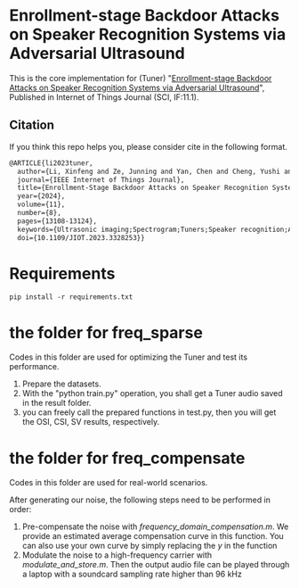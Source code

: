 # Enrollment-stage Backdoor Attacks on Speaker Recognition Systems via Adversarial Ultrasound

This is the core implementation for (Tuner) "[Enrollment-stage Backdoor Attacks on Speaker Recognition Systems via Adversarial Ultrasound](https://arxiv.org/abs/2306.16022)", Published in Internet of Things Journal (SCI, IF:11.1).

## Citation
If you think this repo helps you, please consider cite in the following format.
```latex
@ARTICLE{li2023tuner,
  author={Li, Xinfeng and Ze, Junning and Yan, Chen and Cheng, Yushi and Ji, Xiaoyu and Xu, Wenyuan},
  journal={IEEE Internet of Things Journal}, 
  title={Enrollment-Stage Backdoor Attacks on Speaker Recognition Systems via Adversarial Ultrasound}, 
  year={2024},
  volume={11},
  number={8},
  pages={13108-13124},
  keywords={Ultrasonic imaging;Spectrogram;Tuners;Speaker recognition;Acoustics;Training;Microphones;Adversarial ultrasound;backdoor attack;enrollment;speaker recognition},
  doi={10.1109/JIOT.2023.3328253}}
```

# Requirements
```
pip install -r requirements.txt
```

# the folder for freq_sparse
Codes in this folder are used for optimizing the Tuner and test its performance.

1. Prepare the datasets.
2. With the "python train.py" operation, you shall get a Tuner audio saved in the result folder.
3. you can freely call the prepared functions in test.py, then you will get the OSI, CSI, SV results, respectively.


# the folder for freq_compensate
Codes in this folder are used for real-world scenarios.

After generating our noise, the following steps need to be performed in order:
1. Pre-compensate the noise with *frequency_domain_compensation.m*. We provide an estimated average compensation curve in this function. You can also use your own curve by simply replacing the *y* in the function
2. Modulate the noise to a high-frequency carrier with *modulate_and_store.m*. Then the output audio file can be played through a laptop with a soundcard sampling rate higher than 96 kHz

